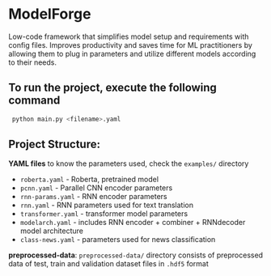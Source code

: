 # ModelForge
Low-code framework that simplifies model setup and requirements with config files. Improves productivity and saves time for ML practitioners by allowing them to plug in parameters and utilize different models according to their needs.

## To run the project, execute the following command
```bash
 python main.py <filename>.yaml
```
  
## Project Structure:
**YAML files** 
 to know the parameters used, check the `examples/` directory 
* `roberta.yaml` - Roberta, pretrained model
* `pcnn.yaml` - Parallel CNN encoder parameters
* `rnn-params.yaml` - RNN encoder parameters
* `rnn.yaml` - RNN parameters used for text translation
* `transformer.yaml` - transformer model parameters
* `modelarch.yaml` - includes RNN encoder + combiner + RNNdecoder  model architecture
* `class-news.yaml` - parameters used for news classification


**preprocessed-data**: `preprocessed-data/` directory consists of preprocessed data of test, train and validation dataset files in `.hdf5` format
